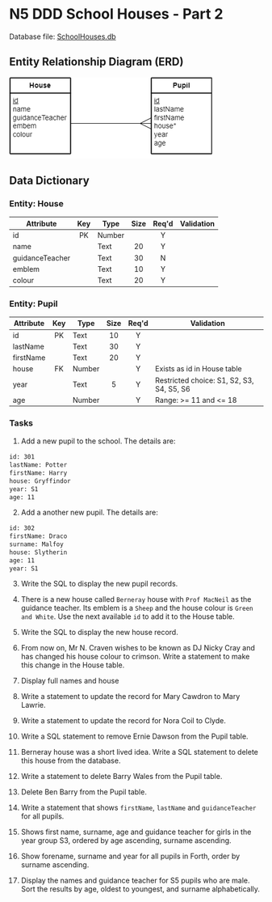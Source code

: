 # N5 DDD School Houses - Part 2

Database file: [SchoolHouses.db](assets/SchoolHouses.db "Download file")


## Entity Relationship Diagram (ERD)

![ERD](assets/Diagrams/ERD-HousePupil.png)


## Data Dictionary

### Entity: House

| Attribute       | Key   | Type   | Size  | Req'd | Validation |
| ---------       | :---: | ----   | :---: | :---: | ---------- |
| id              | PK    | Number |       | Y     | |
| name            |       | Text   | 20    | Y     | |
| guidanceTeacher |       | Text   | 30    | N     | |
| emblem          |       | Text   | 10    | Y     | |
| colour          |       | Text   | 20    | Y     | |


### Entity: Pupil

| Attribute | Key   | Type   | Size  | Req'd | Validation |
| --------- | :---: | ----   | :---: | :---: | ---------- |
| id        | PK    | Text   | 10    | Y     | |
| lastName  |       | Text   | 30    | Y     | |
| firstName |       | Text   | 20    | Y     | |
| house     | FK    | Number |       | Y     | Exists as id in House table |
| year      |       | Text   | 5     | Y     | Restricted choice: S1, S2, S3, S4, S5, S6 |
| age       |       | Number |       | Y     | Range: >= 11 and <= 18 |


### Tasks

1. Add a new pupil to the school.  The details are:

```
id: 301
lastName: Potter
firstName: Harry
house: Gryffindor
year: S1
age: 11
```

2. Add a another new pupil.  The details are:

```
id: 302
firstName: Draco 
surname: Malfoy
house: Slytherin
age: 11
year: S1
```

3. Write the SQL to display the new pupil records.

4. There is a new house called `Berneray` house with `Prof MacNeil` as the guidance teacher. Its emblem is a `Sheep` and the house colour is `Green and White`.  Use the next available `id` to add it to the House table.

5. Write the SQL to display the new house record.

5. From now on, Mr N. Craven wishes to be known as DJ Nicky Cray and has changed his house colour to crimson.  Write a statement to make this change in the House table.

6. Display full names and house

7. Write a statement to update the record for Mary Cawdron to Mary Lawrie.

8. Write a statement to update the record for Nora Coil to Clyde.

9. Write a SQL statement to remove Ernie Dawson from the Pupil table.

10. Berneray house was a short lived idea. Write a SQL statement to delete this house from the database.

1. Write a statement to delete Barry Wales from the Pupil table.

2. Delete Ben Barry from the Pupil table.

3. Write a statement that shows `firstName`, `lastName` and `guidanceTeacher` for all pupils.

4. Shows first name, surname, age and guidance teacher for girls in the year group S3, ordered by age ascending, surname ascending.

5. Show forename, surname and year for all pupils in Forth, order by surname ascending.

6. Display the names and guidance teacher for S5 pupils who are male.  Sort the results by age, oldest to youngest, and surname alphabetically.
